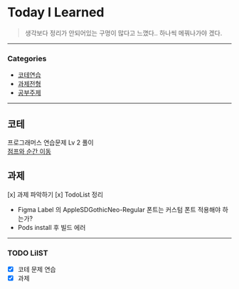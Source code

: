 # Today I Learned
> 생각보다 정리가 안되어있는 구멍이 많다고 느꼈다.. 하나씩 메꿔나가야 겠다.

---

### Categories
- [코테연습](#코테)
- [과제전형](#과제)
- [공부주제](#주제정리)

---

## 코테
프로그래머스 연습문제 Lv 2 풀이   
[점프와 순간 이동](https://keeplo.tistory.com/468)

## 과제
[x] 과제 파악하기
[x] TodoList 정리
* Figma Label 의 AppleSDGothicNeo-Regular 폰트는 커스텀 폰트 적용해야 하는가?
* Pods install 후 빌드 에러

---

### TODO LiIST
- [x] 코테 문제 연습
- [x] 과제